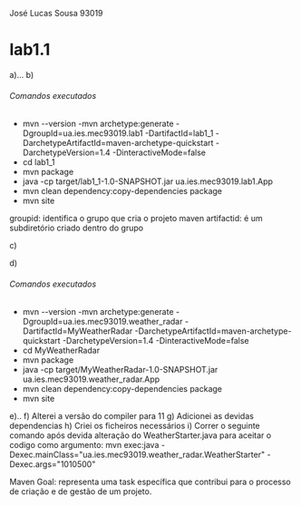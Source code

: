 José Lucas Sousa
93019

# lab1.1

a)...
b)

###### Comandos executados

-   mvn --version
    -mvn archetype:generate -DgroupId=ua.ies.mec93019.lab1 -DartifactId=lab1_1 -DarchetypeArtifactId=maven-archetype-quickstart -DarchetypeVersion=1.4 -DinteractiveMode=false
-   cd lab1_1
-   mvn package
-   java -cp target/lab1_1-1.0-SNAPSHOT.jar ua.ies.mec93019.lab1.App
-   mvn clean dependency:copy-dependencies package
-   mvn site

groupid: identifica o grupo que cria o projeto maven
artifactid: é um subdiretório criado dentro do grupo

c)

d)

###### Comandos executados

-   mvn --version
    -mvn archetype:generate -DgroupId=ua.ies.mec93019.weather_radar -DartifactId=MyWeatherRadar -DarchetypeArtifactId=maven-archetype-quickstart -DarchetypeVersion=1.4 -DinteractiveMode=false
-   cd MyWeatherRadar
-   mvn package
-   java -cp target/MyWeatherRadar-1.0-SNAPSHOT.jar ua.ies.mec93019.weather_radar.App
-   mvn clean dependency:copy-dependencies package
-   mvn site

e)..
f) Alterei a versão do compiler para 11
g) Adicionei as devidas dependencias
h) Criei os ficheiros necessários
i)
Correr o seguinte comando após devida alteração do WeatherStarter.java para aceitar o codigo como argumento:
mvn exec:java -Dexec.mainClass="ua.ies.mec93019.weather_radar.WeatherStarter" -Dexec.args="1010500"

Maven Goal: representa uma task específica que contribui para o processo de criação e de gestão de um projeto.
